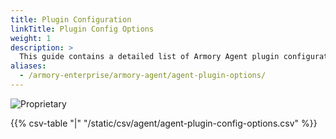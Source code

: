 ```yaml
---
title: Plugin Configuration
linkTitle: Plugin Config Options
weight: 1
description: >
  This guide contains a detailed list of Armory Agent plugin configuration options for Clouddriver.
aliases:
  - /armory-enterprise/armory-agent/agent-plugin-options/
---
```

![Proprietary](/images/proprietary.svg)

{{% csv-table "|" "/static/csv/agent/agent-plugin-config-options.csv" %}}

